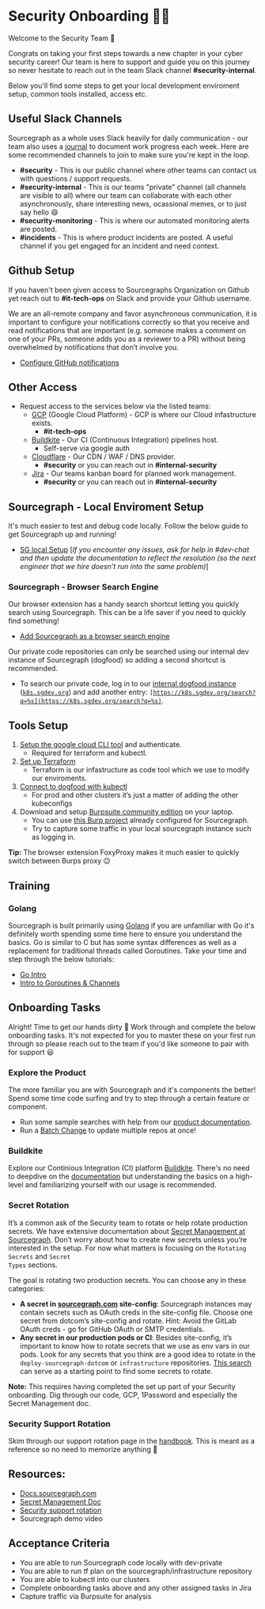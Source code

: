 # Security Onboarding **🧑‍💻**

Welcome to the Security Team 🥳

Congrats on taking your first steps towards a new chapter in your cyber security career! Our team is here to support and guide you on this journey so never hesitate to reach out in the team Slack channel **#security-internal**.

Below you'll find some steps to get your local development enviroment setup, common tools installed, access etc.

## Useful Slack Channels

Sourcegraph as a whole uses Slack heavily for daily communication - our team also uses a [journal](https://docs.google.com/document/d/1cUI_M5KO7ksl8V3CAUBj0O1IUL7wZQSmjPlZTIe-sg4/edit) to document work progress each week. Here are some recommended channels to join to make sure you're kept in the loop.

- **#security** - This is our public channel where other teams can contact us with questions / support requests.
- **#security-internal** - This is our teams "private" channel (all channels are visible to all) where our team can collaborate with each other asynchronously, share interesting news, ocassional memes, or to just say hello 😄
- **#security-monitoring** - This is where our automated monitoring alerts are posted.
- **#incidents** - This is where product incidents are posted. A useful channel if you get engaged for an incident and need context.

## Github Setup

If you haven't been given access to Sourcegraphs Organization on Github yet reach out to **#it-tech-ops** on Slack and provide your Github username.

We are an all-remote company and favor asynchronous communication, it is important to configure your notifications correctly so that you receive and read notifications that are important (e.g. someone makes a comment on one of your PRs, someone adds you as a reviewer to a PR) without being overwhelmed by notifications that don’t involve you.

- [Configure GitHub notifications](../../../../../company-info-and-process/onboarding/git-intro/github-notifications/index.md)

## Other Access

- Request access to the services below via the listed teams:
  - [GCP](https://console.cloud.google.com) (Google Cloud Platform) - GCP is where our Cloud infastructure exists.
    - **#it-tech-ops**
  - [Buildkite](https://buildkite.com/sourcegraph?team=sourcegraphers) - Our CI (Continuous Integration) pipelines host.
    - Self-serve via google auth
  - [Cloudflare](https://dash.cloudflare.com/login) - Our CDN / WAF / DNS provider.
    - **#security** or you can reach out in **#internal-security**
  - [Jira](https://sourcegraph.atlassian.net/jira/) - Our teams kanban board for planned work management.
    - **#security** or you can reach out in **#internal-security**

## Sourcegraph - Local Enviroment Setup

It's much easier to test and debug code locally. Follow the below guide to get Sourcegraph up and running!

- [SG local Setup](https://github.com/sourcegraph/sourcegraph/blob/main/doc/dev/setup/quickstart.md) [_If you encounter any issues, ask for help in #dev-chat and then update the documentation to reflect the resolution (so the next engineer that we hire doesn’t run into the same problem)_]

### Sourcegraph - Browser Search Engine

Our browser extension has a handy search shortcut letting you quickly search using Sourcegraph. This can be a life saver if you need to quickly find something!

- [Add Sourcegraph as a browser search engine](https://docs.sourcegraph.com/integration/browser_search_engine)

Our private code repositories can only be searched using our internal dev instance of Sourcegraph (dogfood) so adding a second shortcut is recommended.

- To search our private code, log in to our [internal dogfood instance](../../process/deployments/instances.md#k8s-sgdev-org) (<code>[k8s.sgdev.org](https://k8s.sgdev.org/)</code>) and add another entry: <code>[https://k8s.sgdev.org/search?q=%s](https://k8s.sgdev.org/search?q=%s)</code>.

## Tools Setup

1. [Setup the google cloud CLI tool](https://cloud.google.com/functions/docs/quickstart) and authenticate.
   - Required for terraform and kubectl.
2. [Set up Terraform](https://github.com/sourcegraph/infrastructure#first-time-using-terraform)
   - Terraform is our infastructure as code tool which we use to modify our enviroments.
3. [Connect to dogfood with kubectl](../../process/deployments/debugging/tutorial.md#gain-access-to-the-cluster)
   - For prod and other clusters it’s just a matter of adding the other kubeconfigs
4. Download and setup [Burpsuite community edition](https://portswigger.net/burp/communitydownload) on your laptop.
   - You can use [this Burp project](https://drive.google.com/file/d/1__fpwVbzUyuZinbrJnEJSVe3WM1ANpxQ/view?usp=sharing) already configured for Sourcegraph.
   - Try to capture some traffic in your local sourcegraph instance such as logging in.

**Tip:** The browser extension FoxyProxy makes it much easier to quickly switch between Burps proxy 😉

## Training

### Golang

Sourcegraph is built primarily using [Golang](https://golang.org/) if you are unfamiliar with Go it's definitely worth spending some time here to ensure you understand the basics. Go is similar to C but has some syntax differences as well as a replacement for traditional threads called Goroutines. Take your time and step through the below tutorials:

- [Go Intro](https://www.w3schools.com/go/go_introduction.php)
- [Intro to Goroutines & Channels](https://golangbot.com/goroutines/)

## Onboarding Tasks

Alright! Time to get our hands dirty 👷
Work through and complete the below onboarding tasks. It's not expected for you to master these on your first run through so please reach out to the team if you'd like someone to pair with for support 😃

### Explore the Product

The more familiar you are with Sourcegraph and it's components the better! Spend some time code surfing and try to step through a certain feature or component.

- Run some sample searches with help from our [product documentation](https://docs.sourcegraph.com).
- Run a [Batch Change](https://docs.sourcegraph.com/batch_changes/quickstart) to update multiple repos at once!

### Buildkite

Explore our Continious Integration (CI) platform [Buildkite](https://buildkite.com/sourcegraph?team=sourcegraphers). There's no need to deepdive on the [documentation](https://buildkite.com/docs/pipelines) but understanding the basics on a high-level and familiarizing yourself with our usage is recommended.

### Secret Rotation

It’s a common ask of the Security team to rotate or help rotate production secrets. We have extensive documentation about [Secret Management at Sourcegraph](https://docs.google.com/document/d/1Qm5P4KbyVMP_KyPvud0qyqUb43RK3lTFMjAeE6623Nw/edit#heading=h.2xk4w97izb7i). Don’t worry about how to create new secrets unless you’re interested in the setup. For now what matters is focusing on the <code>Rotating Secrets</code> and <code>Secret Types</code> sections.

The goal is rotating two production secrets. You can choose any in these categories:

- <strong>A secret in [sourcegraph.com](http://sourcegraph.com/) site-config</strong>: Sourcegraph instances may contain secrets such as OAuth creds in the site-config file. Choose one secret from dotcom’s site-config and rotate. Hint: Avoid the GitLab OAuth creds - go for GitHub OAuth or SMTP credentials.
- <strong>Any secret in our production pods or CI</strong>: Besides site-config, it’s important to know how to rotate secrets that we use as env vars in our pods. Look for any secrets that you think are a good idea to rotate in the <code>deploy-sourcegraph-dotcom</code> or <code>infrastructure</code> repositories. [This search ](https://k8s.sgdev.org/search?q=context:global+repo:%5Egithub%5C.com/sourcegraph/%28deploy-sourcegraph-cloud%7Cinfrastructure%29+file:%28base%7Cbuildkite%29+file:%5C.Deployment%5C.yaml%24+secretKeyRef&patternType=regexp)can serve as a starting point to find some secrets to rotate.

**Note:** This requires having completed the set up part of your Security onboarding. Dig through our code, GCP, 1Password and especially the Secret Management doc.

### Security Support Rotation

Skim through our support rotation page in the [handbook](../../admin-exp/security/security-support-rotation.md). This is meant as a reference so no need to memorize anything 🙂

## Resources:

- [Docs.sourcegraph.com](https://docs.sourcegraph.com)
- [Secret Management Doc](https://docs.google.com/document/d/1Qm5P4KbyVMP_KyPvud0qyqUb43RK3lTFMjAeE6623Nw/edit#heading=h.2xk4w97izb7i)
- [Security support rotation](../../admin-exp/security/security-support-rotation.md)
- Sourcegraph demo video

## Acceptance Criteria

- You are able to run Sourcegraph code locally with dev-private
- You are able to run tf plan on the sourcegraph/infrastructure repository
- You are able to kubectl into our clusters
- Complete onboarding tasks above and any other assigned tasks in Jira
- Capture traffic via Burpsuite for analysis
